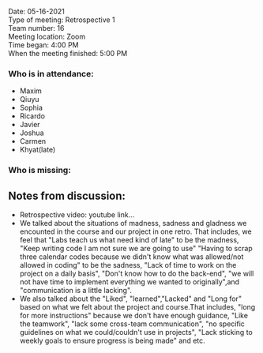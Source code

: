 Date: 05-16-2021 <br>
Type of meeting: Retrospective 1 <br>
Team number: 16 <br>
Meeting location: Zoom <br>
Time began: 4:00 PM <br> 
When the meeting finished: 5:00 PM

### Who is in attendance:
- Maxim
- Qiuyu
- Sophia
- Ricardo
- Javier
- Joshua
- Carmen
- Khyat(late)

### Who is missing:

## Notes from discussion:
- Retrospective video: youtube link...
- We talked about the situations of madness, sadness and gladness we encounted in the course and our project in one retro. That includes, we feel that "Labs teach us what need kind of late" to be the madness, "Keep writing code I am not sure we are going to use" "Having to scrap three calendar codes because we didn't know what was allowed/not allowed in coding" to be the sadness, "Lack of time to work on the project on a daily basis", "Don't know how to do the back-end", "we will not have time to implement everything we wanted to originally",and "communication is a little lacking".
- We also talked about the "Liked", "learned","Lacked" and "Long for" based on what we felt about the project and course.That includes, "long for more instructions" because we don't have enough guidance, "Like the teamwork", "lack some cross-team communication", "no specific guidelines on what we could/couldn't use in projects", "Lack sticking to weekly goals to ensure progress is being made" and etc. 
